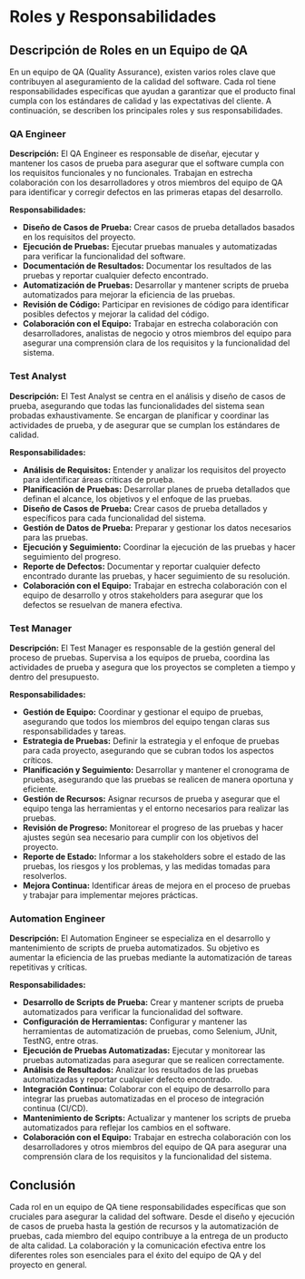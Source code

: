 # Roles y Responsabilidades

## Descripción de Roles en un Equipo de QA

En un equipo de QA (Quality Assurance), existen varios roles clave que contribuyen al aseguramiento de la calidad del software. Cada rol tiene responsabilidades específicas que ayudan a garantizar que el producto final cumpla con los estándares de calidad y las expectativas del cliente. A continuación, se describen los principales roles y sus responsabilidades.

### QA Engineer

**Descripción:**
El QA Engineer es responsable de diseñar, ejecutar y mantener los casos de prueba para asegurar que el software cumpla con los requisitos funcionales y no funcionales. Trabajan en estrecha colaboración con los desarrolladores y otros miembros del equipo de QA para identificar y corregir defectos en las primeras etapas del desarrollo.

**Responsabilidades:**
- **Diseño de Casos de Prueba:** Crear casos de prueba detallados basados en los requisitos del proyecto.
- **Ejecución de Pruebas:** Ejecutar pruebas manuales y automatizadas para verificar la funcionalidad del software.
- **Documentación de Resultados:** Documentar los resultados de las pruebas y reportar cualquier defecto encontrado.
- **Automatización de Pruebas:** Desarrollar y mantener scripts de prueba automatizados para mejorar la eficiencia de las pruebas.
- **Revisión de Código:** Participar en revisiones de código para identificar posibles defectos y mejorar la calidad del código.
- **Colaboración con el Equipo:** Trabajar en estrecha colaboración con desarrolladores, analistas de negocio y otros miembros del equipo para asegurar una comprensión clara de los requisitos y la funcionalidad del sistema.

### Test Analyst

**Descripción:**
El Test Analyst se centra en el análisis y diseño de casos de prueba, asegurando que todas las funcionalidades del sistema sean probadas exhaustivamente. Se encargan de planificar y coordinar las actividades de prueba, y de asegurar que se cumplan los estándares de calidad.

**Responsabilidades:**
- **Análisis de Requisitos:** Entender y analizar los requisitos del proyecto para identificar áreas críticas de prueba.
- **Planificación de Pruebas:** Desarrollar planes de prueba detallados que definan el alcance, los objetivos y el enfoque de las pruebas.
- **Diseño de Casos de Prueba:** Crear casos de prueba detallados y específicos para cada funcionalidad del sistema.
- **Gestión de Datos de Prueba:** Preparar y gestionar los datos necesarios para las pruebas.
- **Ejecución y Seguimiento:** Coordinar la ejecución de las pruebas y hacer seguimiento del progreso.
- **Reporte de Defectos:** Documentar y reportar cualquier defecto encontrado durante las pruebas, y hacer seguimiento de su resolución.
- **Colaboración con el Equipo:** Trabajar en estrecha colaboración con el equipo de desarrollo y otros stakeholders para asegurar que los defectos se resuelvan de manera efectiva.

### Test Manager

**Descripción:**
El Test Manager es responsable de la gestión general del proceso de pruebas. Supervisa a los equipos de prueba, coordina las actividades de prueba y asegura que los proyectos se completen a tiempo y dentro del presupuesto.

**Responsabilidades:**
- **Gestión de Equipo:** Coordinar y gestionar el equipo de pruebas, asegurando que todos los miembros del equipo tengan claras sus responsabilidades y tareas.
- **Estrategia de Pruebas:** Definir la estrategia y el enfoque de pruebas para cada proyecto, asegurando que se cubran todos los aspectos críticos.
- **Planificación y Seguimiento:** Desarrollar y mantener el cronograma de pruebas, asegurando que las pruebas se realicen de manera oportuna y eficiente.
- **Gestión de Recursos:** Asignar recursos de prueba y asegurar que el equipo tenga las herramientas y el entorno necesarios para realizar las pruebas.
- **Revisión de Progreso:** Monitorear el progreso de las pruebas y hacer ajustes según sea necesario para cumplir con los objetivos del proyecto.
- **Reporte de Estado:** Informar a los stakeholders sobre el estado de las pruebas, los riesgos y los problemas, y las medidas tomadas para resolverlos.
- **Mejora Continua:** Identificar áreas de mejora en el proceso de pruebas y trabajar para implementar mejores prácticas.

### Automation Engineer

**Descripción:**
El Automation Engineer se especializa en el desarrollo y mantenimiento de scripts de prueba automatizados. Su objetivo es aumentar la eficiencia de las pruebas mediante la automatización de tareas repetitivas y críticas.

**Responsabilidades:**
- **Desarrollo de Scripts de Prueba:** Crear y mantener scripts de prueba automatizados para verificar la funcionalidad del software.
- **Configuración de Herramientas:** Configurar y mantener las herramientas de automatización de pruebas, como Selenium, JUnit, TestNG, entre otras.
- **Ejecución de Pruebas Automatizadas:** Ejecutar y monitorear las pruebas automatizadas para asegurar que se realicen correctamente.
- **Análisis de Resultados:** Analizar los resultados de las pruebas automatizadas y reportar cualquier defecto encontrado.
- **Integración Continua:** Colaborar con el equipo de desarrollo para integrar las pruebas automatizadas en el proceso de integración continua (CI/CD).
- **Mantenimiento de Scripts:** Actualizar y mantener los scripts de prueba automatizados para reflejar los cambios en el software.
- **Colaboración con el Equipo:** Trabajar en estrecha colaboración con los desarrolladores y otros miembros del equipo de QA para asegurar una comprensión clara de los requisitos y la funcionalidad del sistema.

## Conclusión

Cada rol en un equipo de QA tiene responsabilidades específicas que son cruciales para asegurar la calidad del software. Desde el diseño y ejecución de casos de prueba hasta la gestión de recursos y la automatización de pruebas, cada miembro del equipo contribuye a la entrega de un producto de alta calidad. La colaboración y la comunicación efectiva entre los diferentes roles son esenciales para el éxito del equipo de QA y del proyecto en general.

